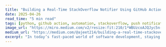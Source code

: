 ```yaml
---
title: "Building a Real-Time StackOverflow Notifier Using GitHub Actions and Pushover"
date: 2025-04-26
read_time: "5 min read"
tags: [python, github action, automation, stackoverflow, push notification]
image_url: "https://miro.medium.com/v2/resize:fit:210/1*WBUzcoAJQJyc5n-6pLxS8w.png"
medium_url: "https://medium.com/@ajeet214/building-a-real-time-stackoverflow-notifier-using-github-actions-and-pushover-7006ccfed57e"
excerpt: "In today’s fast-paced world of software development, staying up-to-date with the latest trends and technologies is crucial. But with millions of questions being posted on platforms like StackOverflow every day, how do you keep track of the ones that truly matter to you?."
---
```

